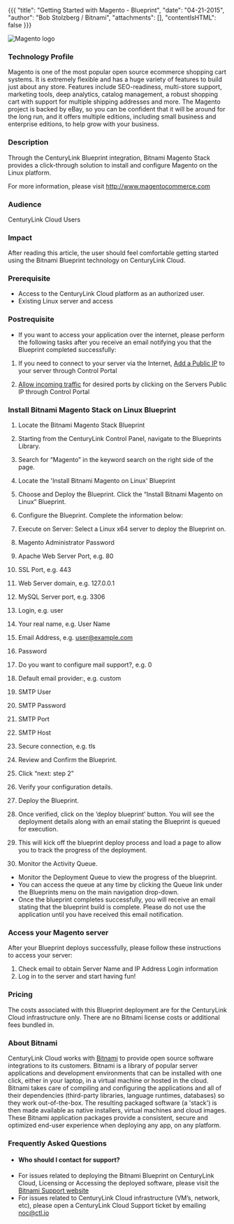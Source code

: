 {{{
  "title": "Getting Started with Magento - Blueprint",
  "date": "04-21-2015",
  "author": "Bob Stolzberg / Bitnami",
  "attachments": [],
  "contentIsHTML": false
}}}

![Magento logo](https://bitnami.com/assets/stacks/magento/img/magento-stack-220x234.png)

### Technology Profile

Magento is one of the most popular open source ecommerce shopping cart systems. It is extremely flexible and has a huge variety of features to build just about any store. Features include SEO-readiness, multi-store support, marketing tools, deep analytics, catalog management, a robust shopping cart with support for multiple shipping addresses and more. The Magento project is backed by eBay, so you can be confident that it will be around for the long run, and it offers multiple editions, including small business and enterprise editions, to help grow with your business.

### Description

Through the CenturyLink Blueprint integration, Bitnami Magento Stack provides a click-through solution to install and configure Magento on the Linux platform.

For more information, please visit http://www.magentocommerce.com

### Audience
CenturyLink Cloud Users

### Impact
After reading this article, the user should feel comfortable getting started using the Bitnami Blueprint technology on CenturyLink Cloud.

### Prerequisite
- Access to the CenturyLink Cloud platform as an authorized user.
- Existing Linux server and access

### Postrequisite
- If you want to access your application over the internet, please perform the following tasks after you receive an email notifying you that the Blueprint completed successfully:

1. If you need to connect to your server via the Internet, [Add a Public IP](../Network/how-to-add-public-ip-to-virtual-machine.md) to your server through Control Portal

2. [Allow incoming traffic](../Network/how-to-add-public-ip-to-virtual-machine.md) for desired ports by clicking on the Servers Public IP through Control Portal

### Install Bitnami Magento Stack on Linux Blueprint
1. Locate the Bitnami Magento Stack Blueprint
  1. Starting from the CenturyLink Control Panel, navigate to the Blueprints Library.
  2. Search for “Magento” in the keyword search on the right side of the page.
  3. Locate the 'Install Bitnami Magento on Linux' Blueprint

2. Choose and Deploy the Blueprint. Click the “Install Bitnami Magento on Linux” Blueprint.

3. Configure the Blueprint. Complete the information below:
  1. Execute on Server: Select a Linux x64 server to deploy the Blueprint on.
  2. Magento Administrator Password
  3. Apache Web Server Port, e.g. 80
  4. SSL Port, e.g. 443
  5. Web Server domain, e.g. 127.0.0.1
  6. MySQL Server port, e.g. 3306
  7. Login, e.g. user
  8. Your real name, e.g. User Name
  9. Email Address, e.g. user@example.com
  10. Password
  11. Do you want to configure mail support?, e.g. 0
  12. Default email provider:, e.g. custom
  13. SMTP User
  14. SMTP Password
  15. SMTP Port
  16. SMTP Host
  17. Secure connection, e.g. tls

4. Review and Confirm the Blueprint.
  1. Click “next: step 2”
  2. Verify your configuration details.

5. Deploy the Blueprint.
  1. Once verified, click on the ‘deploy blueprint’ button. You will see the deployment details along with an email stating the Blueprint is queued for execution.
  2. This will kick off the blueprint deploy process and load a page to allow you to track the progress of the deployment.

6. Monitor the Activity Queue.
  * Monitor the Deployment Queue to view the progress of the blueprint.
  * You can access the queue at any time by clicking the Queue link under the Blueprints menu on the main navigation drop-down.
  * Once the blueprint completes successfully, you will receive an email stating that the blueprint build is complete. Please do not use the application until you have received this email notification.

### Access your Magento server
After your Blueprint deploys successfully, please follow these instructions to access your server:
  1. Check email to obtain Server Name and IP Address Login information
  2. Log in to the server and start having fun!

### Pricing
The costs associated with this Blueprint deployment are for the CenturyLink Cloud infrastructure only.  There are no Bitnami license costs or additional fees bundled in.

### About Bitnami
CenturyLink Cloud works with [Bitnami](http://www.bitnami.com) to provide open source software integrations to its customers.  Bitnami is a library of popular server applications and development environments that can be installed with one click, either in your laptop, in a virtual machine or hosted in the cloud. Bitnami takes care of compiling and configuring the applications and all of their dependencies (third-party libraries, language runtimes, databases) so they work out-of-the-box. The resulting packaged software (a 'stack') is then made available as native installers, virtual machines and cloud images. These Bitnami application packages provide a consistent, secure and optimized end-user experience when deploying any app, on any platform.

### Frequently Asked Questions

- #### Who should I contact for support?
- For issues related to deploying the Bitnami Blueprint on CenturyLink Cloud, Licensing or Accessing the deployed software, please visit the [Bitnami Support website](http://www.bitnami.com/support)
- For issues related to CenturyLink Cloud infrastructure (VM’s, network, etc), please open a CenturyLink Cloud Support ticket by emailing noc@ctl.io